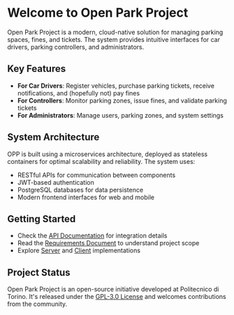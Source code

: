 # Welcome to Open Park Project

Open Park Project is a modern, cloud-native solution for managing parking spaces, fines, and tickets. The system provides intuitive interfaces for car drivers, parking controllers, and administrators.

## Key Features

- **For Car Drivers**: Register vehicles, purchase parking tickets, receive notifications, and (hopefully not) pay fines
- **For Controllers**: Monitor parking zones, issue fines, and validate parking tickets
- **For Administrators**: Manage users, parking zones, and system settings

## System Architecture

OPP is built using a microservices architecture, deployed as stateless containers for optimal scalability and reliability. The system uses:

- RESTful APIs for communication between components
- JWT-based authentication
- PostgreSQL databases for data persistence
- Modern frontend interfaces for web and mobile

## Getting Started

- Check the [API Documentation](api.md) for integration details
- Read the [Requirements Document](req.md) to understand project scope
- Explore [Server](server.md) and [Client](client.md) implementations

## Project Status

Open Park Project is an open-source initiative developed at Politecnico di Torino. It's released under the [GPL-3.0 License](license.md) and welcomes contributions from the community.

